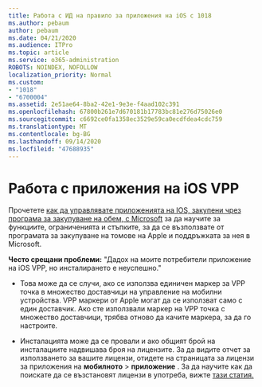 ```yaml
---
title: Работа с ИД на правило за приложения на iOS с 1018
ms.author: pebaum
author: pebaum
ms.date: 04/21/2020
ms.audience: ITPro
ms.topic: article
ms.service: o365-administration
ROBOTS: NOINDEX, NOFOLLOW
localization_priority: Normal
ms.custom:
- "1018"
- "6700004"
ms.assetid: 2e51ae64-8ba2-42e1-9e3e-f4aad102c391
ms.openlocfilehash: 67800b261e7d670181b17783bc81e276d75026e0
ms.sourcegitcommit: c6692ce0fa1358ec3529e59ca0ecdfdea4cdc759
ms.translationtype: MT
ms.contentlocale: bg-BG
ms.lasthandoff: 09/14/2020
ms.locfileid: "47688935"
---
```

# <a name="working-with-ios-vpp-applications"></a>Работа с приложения на iOS VPP

Прочетете [как да управлявате приложенията на IOS, закупени чрез програма за закупуване на обем, с Microsoft](https://docs.microsoft.com/intune/vpp-apps-ios) за да научите за функциите, ограниченията и стъпките, за да се възползвате от програмата за закупуване на томове на Apple и поддръжката за нея в Microsoft.
  
 **Често срещани проблеми:** "Дадох на моите потребители приложение на iOS VPP, но инсталирането е неуспешно."
  
- Това може да се случи, ако се използва единичен маркер за VPP точка в множество доставчици на управление на мобилни устройства. VPP маркери от Apple могат да се използват само с един доставчик. Ако сте използвали маркер на VPP точка с множество доставчици, трябва отново да качите маркера, за да го настроите.

- Инсталацията може да се провали и ако общият брой на инсталациите надвишава броя на лицензите. За да видите отчет за използването за вашите лицензи, отидете на страницата за лицензи за приложения на **мобилното** \> **приложение** . За да научите как да поискате да се възстановят лицензи в употреба, вижте [тази статия.](https://docs.microsoft.com/intune/vpp-apps-ios#revoking-app-licenses-and-deleting-tokens)
